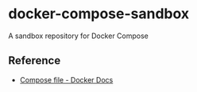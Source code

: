 # docker-compose-sandbox
A sandbox repository for Docker Compose

## Reference

- [Compose file - Docker Docs](https://docs.docker.com/compose/compose-file/)
